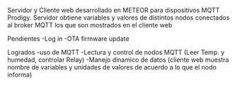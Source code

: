 Servidor y Cliente web desarrollado en METEOR para dispositivos MQTT Prodigy.
Servidor obtiene variables y valores de distintos nodos conectados al broker MQTT
los que son mostrados en el cliente web

Pendientes
-Log in
-OTA firmware update

Logrados
-uso de MQTT
-Lectura y control de nodos MQTT (Leer Temp. y humedad, controlar Relay)
-Manejo dinamico de datos (cliente web muestra nombre de variables y unidades de valores de acuerdo a lo que el nodo informa)
